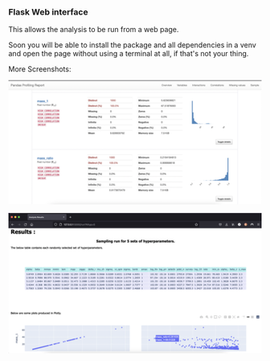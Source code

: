 ### Flask Web interface

This allows the analysis to be run from a web page.

Soon you will be able to install the package and all dependencies in a venv and open the page without using a terminal at all, if that's not your thing.

More Screenshots:

![Image](profiling.png?raw=true)

![Image](results.png?raw=true)